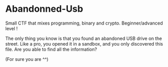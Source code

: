 # Abandonned-Usb
Small CTF that mixes programming, binary and crypto. Beginner/advanced level !

The only thing you know is that you found an abandoned USB drive on the street. 
Like a pro, you opened it in a sandbox, and you only discovered this file. 
Are you able to find all the information?

(For sure you are ^^)

